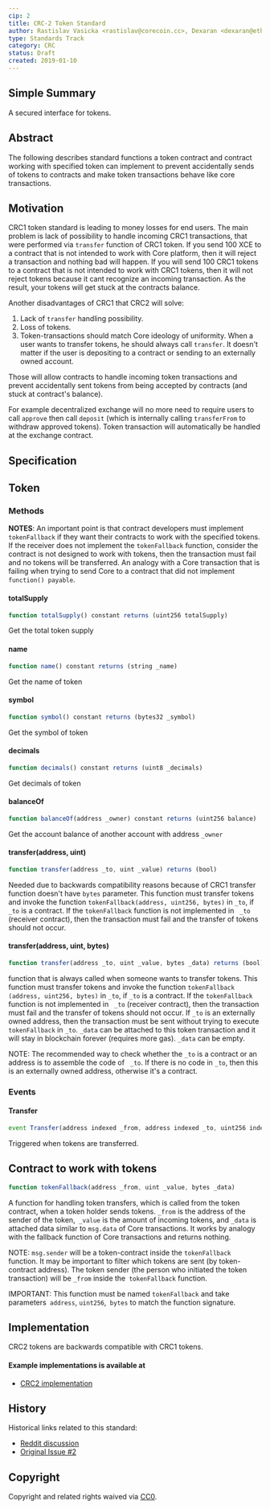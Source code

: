 ```yaml
---
cip: 2
title: CRC-2 Token Standard
author: Rastislav Vasicka <rastislav@corecoin.cc>, Dexaran <dexaran@ethereumclassic.org>
type: Standards Track
category: CRC
status: Draft
created: 2019-01-10
---
```


## Simple Summary

A secured interface for tokens.

## Abstract

The following describes standard functions a token contract and contract working with specified token can implement to prevent accidentally sends of tokens to contracts and make token transactions behave like core transactions.

## Motivation

CRC1 token standard is leading to money losses for end users. The main problem is lack of possibility to handle incoming CRC1 transactions, that were performed via `transfer` function of CRC1 token.
If you send 100 XCE to a contract that is not intended to work with Core platform, then it will reject a transaction and nothing bad will happen. If you will send 100 CRC1 tokens to a contract that is not intended to work with CRC1 tokens, then it will not reject tokens because it cant recognize an incoming transaction. As the result, your tokens will get stuck at the contracts balance.

Another disadvantages of CRC1 that CRC2 will solve:
1. Lack of `transfer` handling possibility.
2. Loss of tokens.
3. Token-transactions should match Core ideology of uniformity. When a user wants to transfer tokens, he should always call `transfer`. It doesn't matter if the user is depositing to a contract or sending to an externally owned account.

Those will allow contracts to handle incoming token transactions and prevent accidentally sent tokens from being accepted by contracts (and stuck at contract's balance).

For example decentralized exchange will no more need to require users to call `approve` then call `deposit` (which is internally calling `transferFrom` to withdraw approved tokens). Token transaction will automatically be handled at the exchange contract.

## Specification

## Token
### Methods

**NOTES**:
An important point is that contract developers must implement `tokenFallback` if they want their contracts to work with the specified tokens.
If the receiver does not implement the `tokenFallback` function, consider the contract is not designed to work with tokens, then the transaction must fail and no tokens will be transferred. An analogy with a Core transaction that is failing when trying to send Core to a contract that did not implement `function() payable`.

#### totalSupply
```js
function totalSupply() constant returns (uint256 totalSupply)
```

Get the total token supply

#### name
```js
function name() constant returns (string _name)
```

Get the name of token

#### symbol
```js
function symbol() constant returns (bytes32 _symbol)
```

Get the symbol of token

#### decimals
```js
function decimals() constant returns (uint8 _decimals)
```

Get decimals of token

#### balanceOf
```js
function balanceOf(address _owner) constant returns (uint256 balance)
```

Get the account balance of another account with address `_owner`

#### transfer(address, uint)
```js
function transfer(address _to, uint _value) returns (bool)
```

Needed due to backwards compatibility reasons because of CRC1 transfer function doesn't have `bytes` parameter. This function must transfer tokens and invoke the function `tokenFallback(address, uint256, bytes)` in `_to`, if `_to` is a contract. If the `tokenFallback` function is not implemented in ` _to` (receiver contract), then the transaction must fail and the transfer of tokens should not occur.

#### transfer(address, uint, bytes)
```js
function transfer(address _to, uint _value, bytes _data) returns (bool)
```

function that is always called when someone wants to transfer tokens.
This function must transfer tokens and invoke the function `tokenFallback (address, uint256, bytes)` in `_to`, if `_to` is a contract. If the `tokenFallback` function is not implemented in ` _to` (receiver contract), then the transaction must fail and the transfer of tokens should not occur.
If `_to` is an externally owned address, then the transaction must be sent without trying to execute ` tokenFallback` in `_to`.
`_data` can be attached to this token transaction and it will stay in blockchain forever (requires more gas). `_data` can be empty.

NOTE: The recommended way to check whether the `_to` is a contract or an address is to assemble the code of ` _to`. If there is no code in `_to`, then this is an externally owned address, otherwise it's a contract.

### Events

#### Transfer
```js
event Transfer(address indexed _from, address indexed _to, uint256 indexed _value, bytes _data)
```

Triggered when tokens are transferred.

## Contract to work with tokens
```js
function tokenFallback(address _from, uint _value, bytes _data)
```

A function for handling token transfers, which is called from the token contract, when a token holder sends tokens. `_from` is the address of the sender of the token,` _value` is the amount of incoming tokens, and `_data` is attached data similar to `msg.data` of Core transactions. It works by analogy with the fallback function of Core transactions and returns nothing.

NOTE: `msg.sender` will be a token-contract inside the `tokenFallback` function. It may be important to filter which tokens are sent (by token-contract address). The token sender (the person who initiated the token transaction) will be `_from` inside the` tokenFallback` function.

IMPORTANT: This function must be named `tokenFallback` and take parameters` address`, `uint256`,` bytes` to match the function signature.

## Implementation

CRC2 tokens are backwards compatible with CRC1 tokens.

#### Example implementations is available at
- [CRC2 implementation](https://github.com/raisty/Core-CRC2/tree/master/CRC2)

## History

Historical links related to this standard:

- [Reddit discussion](https://coretalk.info/t/crc-2-token-standard/39)
- [Original Issue #2](https://github.com/core-coin/CIP/issues/2)

## Copyright
Copyright and related rights waived via [CC0](https://creativecommons.org/publicdomain/zero/1.0/).
